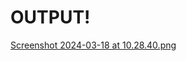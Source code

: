 # OUTPUT!
[Screenshot 2024-03-18 at 10.28.40.png](..%2F..%2F..%2F..%2F..%2FDesktop%2FScreenshot%202024-03-18%20at%2010.28.40.png)
